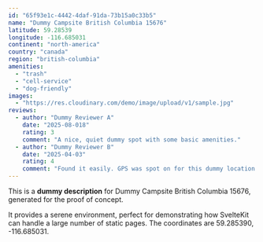 ```yaml
---
id: "65f93e1c-4442-4daf-91da-73b15a0c33b5"
name: "Dummy Campsite British Columbia 15676"
latitude: 59.28539
longitude: -116.685031
continent: "north-america"
country: "canada"
region: "british-columbia"
amenities:
  - "trash"
  - "cell-service"
  - "dog-friendly"
images:
  - "https://res.cloudinary.com/demo/image/upload/v1/sample.jpg"
reviews:
  - author: "Dummy Reviewer A"
    date: "2025-08-018"
    rating: 3
    comment: "A nice, quiet dummy spot with some basic amenities."
  - author: "Dummy Reviewer B"
    date: "2025-04-03"
    rating: 4
    comment: "Found it easily. GPS was spot on for this dummy location."
---
```


This is a **dummy description** for Dummy Campsite British Columbia 15676, generated for the proof of concept.

It provides a serene environment, perfect for demonstrating how SvelteKit can handle a large number of static pages. The coordinates are 59.285390, -116.685031.
